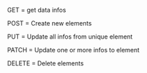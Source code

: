 GET = get data infos

POST = Create new elements

PUT = Update all infos from unique element

PATCH = Update one or more infos to element

DELETE = Delete elements
